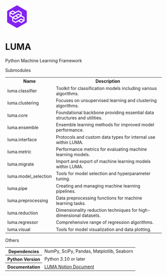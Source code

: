 <!DOCTYPE html>
<html>
<head>
    <form>
        <a href="https://lumerico284.notion.site/lumerico284/LUMA-76330376b0e64cc1b95874c469aeb327">
            <img src="https://github.com/ChanLumerico/LUMA/raw/main/others/luma.png" alt="logo" width="75" height="75">
        </a>
    </form>
</head>
<body>

<h1 class="main-title">LUMA</h1>
<p class="subtitle">Python Machine Learning Framework</p>

<div class="module">
    <div class="module-header">Submodules</div>
    <table>
        <tr>
            <th>Name</th>
            <th>Description</th>
        </tr>
        <tr>
            <td>luma.classifier</td>
            <td>Toolkit for classification models including various algorithms.</td>
        </tr>
        <tr>
            <td>luma.clustering</td>
            <td>Focuses on unsupervised learning and clustering algorithms.</td>
        </tr>
        <tr>
            <td>luma.core</td>
            <td>Foundational backbone providing essential data structures and utilities.</td>
        </tr>
        <tr>
            <td>luma.ensemble</td>
            <td>Ensemble learning methods for improved model performance.</td>
        </tr>
        <tr>
            <td>luma.interface</td>
            <td>Protocols and custom data types for internal use within LUMA.</td>
        </tr>
        <tr>
            <td>luma.metric</td>
            <td>Performance metrics for evaluating machine learning models.</td>
        </tr>
        <tr>
            <td>luma.migrate</td>
            <td>Import and export of machine learning models within LUMA.</td>
        </tr>
        <tr>
            <td>luma.model_selection</td>
            <td>Tools for model selection and hyperparameter tuning.</td>
        </tr>
        <tr>
            <td>luma.pipe</td>
            <td>Creating and managing machine learning pipelines.</td>
        </tr>
        <tr>
            <td>luma.preprocessing</td>
            <td>Data preprocessing functions for machine learning tasks.</td>
        </tr>
        <tr>
            <td>luma.reduction</td>
            <td>Dimensionality reduction techniques for high-dimensional datasets.</td>
        </tr>
        <tr>
            <td>luma.regressor</td>
            <td>Comprehensive range of regression algorithms.</td>
        </tr>
        <tr>
            <td>luma.visual</td>
            <td>Tools for model visualization and data plotting.</td>
        </tr>
    </table>
</div>

<div class="info">
    <div class="info-header">Others</div>
    <table>
        <tr>
            <th>Dependencies</th>
            <td>NumPy, SciPy, Pandas, Matplotlib, Seaborn</td>
        </tr>
        <tr>
            <th>Python Version</th>
            <td>Python 3.10 or later</td>
        </tr>
        <tr>
            <th>Documentation</th>
            <td>
                <a href="https://lumerico284.notion.site/LUMA-76330376b0e64cc1b95874c469aeb327?pvs=4">LUMA Notion Document</a>
            </td>
        </tr>
    </table>
</div>

</body>
</html>
